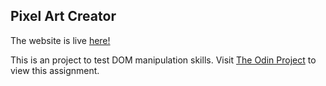 ## Pixel Art Creator

The website is live [here!](https://michaelcoleman.github.io/pixel-art-creator/)

This is an project to test DOM manipulation skills. Visit
[The Odin Project](https://www.theodinproject.com/lessons/foundations-etch-a-sketch)
to view this assignment.




